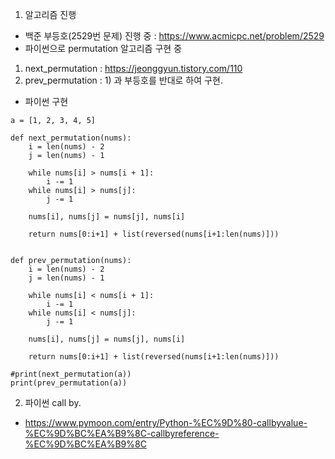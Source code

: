 1. 알고리즘 진행  
- 백준 부등호(2529번 문제) 진행 중 : https://www.acmicpc.net/problem/2529  
- 파이썬으로 permutation 알고리즘 구현 중
1) next_permutation : https://jeonggyun.tistory.com/110  
2) prev_permutation : 1) 과 부등호를 반대로 하여 구현.  

- 파이썬 구현  

```
a = [1, 2, 3, 4, 5]

def next_permutation(nums):
    i = len(nums) - 2
    j = len(nums) - 1

    while nums[i] > nums[i + 1]:
        i -= 1        
    while nums[i] > nums[j]:
        j -= 1

    nums[i], nums[j] = nums[j], nums[i]

    return nums[0:i+1] + list(reversed(nums[i+1:len(nums)]))
        

def prev_permutation(nums):
    i = len(nums) - 2
    j = len(nums) - 1

    while nums[i] < nums[i + 1]:
        i -= 1
    while nums[i] < nums[j]:
        j -= 1

    nums[i], nums[j] = nums[j], nums[i]

    return nums[0:i+1] + list(reversed(nums[i+1:len(nums)]))

#print(next_permutation(a))
print(prev_permutation(a))
```

2. 파이썬 call by.  
- https://www.pymoon.com/entry/Python-%EC%9D%80-callbyvalue-%EC%9D%BC%EA%B9%8C-callbyreference-%EC%9D%BC%EA%B9%8C
